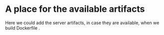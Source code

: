 # A place for the available artifacts

Here we could add the server artifacts, in case they are available, when we build Dockerfile .
